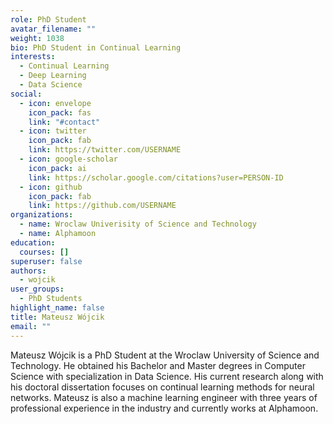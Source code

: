 ```yaml
---
role: PhD Student
avatar_filename: ""
weight: 1038
bio: PhD Student in Continual Learning
interests:
  - Continual Learning
  - Deep Learning
  - Data Science
social:
  - icon: envelope
    icon_pack: fas
    link: "#contact"
  - icon: twitter
    icon_pack: fab
    link: https://twitter.com/USERNAME
  - icon: google-scholar
    icon_pack: ai
    link: https://scholar.google.com/citations?user=PERSON-ID
  - icon: github
    icon_pack: fab
    link: https://github.com/USERNAME
organizations:
  - name: Wroclaw Univerisity of Science and Technology
  - name: Alphamoon
education:
  courses: []
superuser: false
authors:
  - wojcik
user_groups:
  - PhD Students
highlight_name: false
title: Mateusz Wójcik
email: ""
---
```

Mateusz Wójcik is a PhD Student at the Wroclaw University of Science and Technology. He obtained his Bachelor and Master degrees in Computer Science with specialization in Data Science. His current research along with his doctoral dissertation focuses on continual learning methods for neural networks. Mateusz is also a machine learning engineer with three years of professional experience in the industry and currently works at Alphamoon.